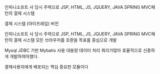 인피니소프트 사 당시 주력으로 JSP, HTML, JS, JQUERY, JAVA SPRING MVC패턴의 결제 시스템

결제 시스템 (아이프레임) 버전

인피니소프트 사 당시 주력으로 JSP, HTML, JS, JQUERY, JAVA SPRING MVC패턴의 결제 시스템 모든 브라우저를 호환을 목표를 중심으로 개발

Mysql JDBC 기반 Mybatis 사용
대용량 데이터 처리 쿼리가많아 효율적으로 신중하게 개발하여야했다.

결제사용자에게 배포되는 핵심 중요한 모듈이다
